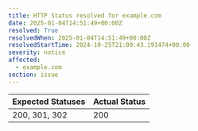 ```yaml
---
title: HTTP Status resolved for example.com
date: 2025-01-04T14:51:49+00:00Z
resolved: True
resolvedWhen: 2025-01-04T14:51:49+00:00Z
resolvedStartTime: 2024-10-25T21:09:43.191474+00:00
severity: notice
affected:
  - example.com
section: issue
---
```


| Expected Statuses | Actual Status  |
|-------------------|----------------|
| 200, 301, 302 | 200 |
